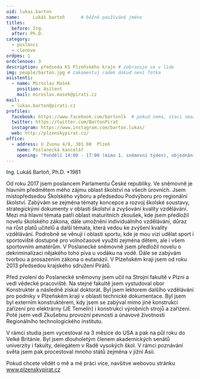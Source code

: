 ```yaml
---
uid: lukas.barton
name:     Lukáš bartoň  	# běžně používáné jméno
titles:
  before: Ing.
  after: Ph.D.
category:
  - poslanci
  - clenove
ordpms: 1
ordclenove: 3
description: předseda KS Plzeňského kraje # zobrazuje se v lide
img: people/barton.jpg # zakomentuj radek dokud není fotka
asistenti:
  - name: Miroslav Mašek
    position: Asitent
    mail: miroslav.masek@pirati.cz
mail:
  - lukas.barton@pirati.cz
profiles:
  facebook: https://www.facebook.com/bartonlk  # pokud nema, staci smazat tuto radku
  twitter: https://twitter.com/BartonPirat
  instagram: https://www.instagram.com/barton.lukas/
  web: http://plzenskypirat.cz/
office:
  - address: U Zvonu 4/9, 301 00  Plzeň
    name: Poslanecká kancelář
    opening: "Pondělí 14:00 - 17:00 (mimo 1. sněmovní týden), objednání návštěvy: miroslav.masek@pirati.cz nebo tel.: 778 111 465"
---
```


Ing. Lukáš Bartoň, Ph.D.  *1981

Od roku 2017 jsem poslancem Parlamentu České republiky. Ve sněmovně je hlavním předmětem mého zájmu oblast školství na všech úrovních. Jsem místopředsedou Školského výboru a předsedou Podvýboru pro regionální školství. Zabývám se zejména tématy koncepce a rozvoj školské soustavy, strategickými dokumenty v oblasti školství a zvyšování kvality vzdělávání. Mezi má hlavní témata patří oblast maturitních zkoušek, kde jsem předložil novelu školského zákona, dále umožnění individuálního vzdělávání, důraz na růst platů učitelů a další témata, která vedou ke zvýšení kvality vzdělávání. Podrobně se věnuji i oblasti sportu, kde je mou vizí udělat sport i sportoviště dostupné pro volnočasové využití zejména dětem, ale i všem sportovním amatérům. V Poslanecké sněmovně jsem předložil novelu o dekriminalizaci nějakého toho piva u vodáku na vodě. Dále se zabývám tvorbou a prosazením zákona o eutanázii. V Plzeňském kraji jsem od roku 2013 předsedou krajského sdružení Pirátů.

Před zvolení do Poslanecké sněmovny jsem učil na Strojní fakultě v Plzni a vedl vědecké pracoviště. Na stejné fakultě jsem vystudoval obor Konstruktér a následně získal doktorát. Byl jsem lektorem dalšího vzdělávání pro podniky v Plzeňském kraji v oblasti technické dokumentace. Byl jsem byl externím konstruktérem, kdy jsem se zabýval mimo jiné konstrukcí zařízení pro elektrárny (JE Temelín) i konstrukcí výrobních strojů a zařízení. Poté jsem vedl Zkušebnu provozní pevnosti a únavové životnosti Regionálního technologického institutu.

V rámci studia jsem vycestoval na 3 měsíce do USA a pak na půl roku do Velké Británie. Byl jsem dlouholetým členem akademických senátů univerzity i fakulty, delegátem v Radě vysokých škol. V rámci poznávání světa jsem pak procestoval mnoho států zejména v jižní Asii.

Pokud chcete vědět o mě a mé práci více, navšitve webovou stránku www.plzenskypirat.cz

